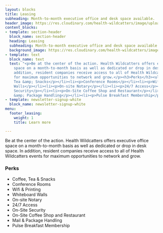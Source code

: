 ```yaml
---
layout: blocks
title: Leasing
subheading: Month-to-month executive office and desk space available.
header_image: https://res.cloudinary.com/health-wildcatters/image/upload/v1544475187/Leasing%20Banner.jpg
content_blocks:
- template: section-header
  block_name: section-header
  heading: Leasing
  subheading: Month-to-month executive office and desk space available.
  background_image: https://res.cloudinary.com/health-wildcatters/image/upload/v1544475187/Leasing%20Banner.jpg
- template: text
  block_name: text
  text: "<p>Be at the center of the action. Health Wildcatters offers executive office
    space on a month-to-month basis as well as dedicated or drop in desk space. In
    addition, resident companies receive access to all of Health Wildcatters events
    for maximum opportunities to network and grow.</p><h3>Perks</h3><ul><li><p>Coffee,
    Tea &amp; Snacks</p></li><li><p>Conference Rooms</p></li><li><p>Wifi &amp; Printing</p></li><li><p>Whiteboard
    Walls</p></li><li><p>On-site Notary</p></li><li><p>24/7 Access</p></li><li><p>On-Site
    Security</p></li><li><p>On-Site Coffee Shop and Restaurant</p></li><li><p>Mail
    &amp; Package Handling</p></li><li><p>Pulse Breakfast Membership</p></li></ul>"
- template: newsletter-signup-white
  block_name: newsletter-signup-white
menu:
  footer_leasing:
    weight: 1
    title: Learn more

---
```

Be at the center of the action. Health Wildcatters offers executive office space on a month-to-month basis as well as dedicated or drop in desk space. In addition, resident companies receive access to all of Health Wildcatters events for maximum opportunities to network and grow.

### Perks

* Coffee, Tea & Snacks
* Conference Rooms
* Wifi & Printing
* Whiteboard Walls
* On-site Notary
* 24/7 Access
* On-Site Security
* On-Site Coffee Shop and Restaurant
* Mail & Package Handling
* Pulse Breakfast Membership